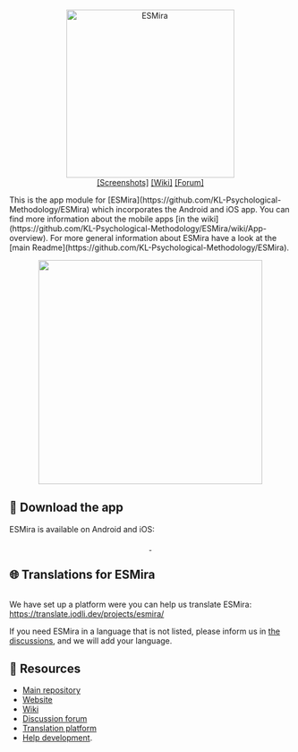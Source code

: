 <p>
	<img src="https://translate.jodli.dev/widgets/esmira/-/svg-badge.svg" alt="" />
</p>
<p align="center">
	<img src="https://raw.githubusercontent.com/KL-Psychological-Methodology/ESMira/main/about/images/web_header_normal.svg" alt="ESMira" width="300"/>
    <br>
	<a href="https://esmira.kl.ac.at/?about">[Screenshots]</a>
	<a href="https://github.com/KL-Psychological-Methodology/ESMira/wiki">[Wiki]</a>
	<a href="https://github.com/KL-Psychological-Methodology/ESMira/discussions">[Forum]</a>
</p>
This is the app module for [ESMira](https://github.com/KL-Psychological-Methodology/ESMira) which incorporates the Android and iOS app.
You can find more information about the mobile apps [in the wiki](https://github.com/KL-Psychological-Methodology/ESMira/wiki/App-overview).
For more general information about ESMira have a look at the [main Readme](https://github.com/KL-Psychological-Methodology/ESMira).

<p align="center">
	<img src="https://raw.githubusercontent.com/KL-Psychological-Methodology/ESMira/main/about/images/demo_image_apps.png" height="400" alt=""/>
	<br>
</p>

## :iphone: Download the app
ESMira is available on Android and iOS:
<p align="center">
    <a href="https://play.google.com/store/apps/details?id=at.jodlidev.esmira">
	    <img src="https://raw.githubusercontent.com/KL-Psychological-Methodology/ESMira/main/about/images/google-play-badge-en.png" alt=""/>
    </a>
    <a href="https://apps.apple.com/gb/app/esmira/id1538774594">
        <img src="https://raw.githubusercontent.com/KL-Psychological-Methodology/ESMira/main/about/images/apple-store-badge-en.png" alt=""/>
    </a>
</p>


## :globe_with_meridians: Translations for ESMira
<p align="center">
	<img src="https://translate.jodli.dev/widgets/esmira/-/multi-blue.svg" alt="" />
</p>

We have set up a platform were you can help us translate ESMira:
<https://translate.jodli.dev/projects/esmira/>

If you need ESMira in a language that is not listed, please inform us in [the discussions](https://github.com/KL-Psychological-Methodology/ESMira/discussions), and we will add your language.

## :link: Resources
- [Main repository](https://github.com/KL-Psychological-Methodology/ESMira)
- [Website](https://esmira.kl.ac.at/?about)
- [Wiki](https://github.com/KL-Psychological-Methodology/ESMira/wiki)
- [Discussion forum](https://github.com/KL-Psychological-Methodology/ESMira/discussions)
- [Translation platform](https://translate.jodli.dev/)
- [Help development](https://github.com/KL-Psychological-Methodology/ESMira/wiki/Help-development).